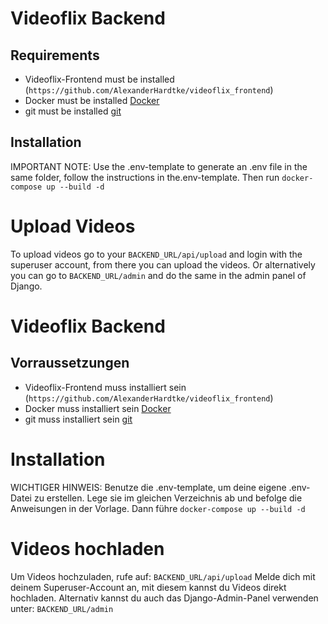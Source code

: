 # Videoflix Backend

## Requirements

- Videoflix-Frontend must be installed (`https://github.com/AlexanderHardtke/videoflix_frontend`)
- Docker must be installed [Docker](https://docs.docker.com/compose/install/)
- git must be installed [git](https://git-scm.com/downloads)

## Installation

IMPORTANT NOTE: Use the .env-template to generate an .env file in the same folder, follow the instructions in the.env-template.
Then run `docker-compose up --build -d`

# Upload Videos

To upload videos go to your `BACKEND_URL/api/upload` and login with the superuser account, from there you can upload the videos.
Or alternatively you can  go to `BACKEND_URL/admin` and do the same in the admin panel of Django.

# Videoflix Backend

## Vorraussetzungen

- Videoflix-Frontend muss installiert sein (`https://github.com/AlexanderHardtke/videoflix_frontend`)
- Docker muss installiert sein [Docker](https://docs.docker.com/compose/install/)
- git muss installiert sein [git](https://git-scm.com/downloads)

# Installation

WICHTIGER HINWEIS: Benutze die .env-template, um deine eigene .env-Datei zu erstellen. Lege sie im gleichen Verzeichnis ab und befolge die Anweisungen in der Vorlage.
Dann führe `docker-compose up --build -d`

# Videos hochladen

Um Videos hochzuladen, rufe auf: `BACKEND_URL/api/upload`
Melde dich mit deinem Superuser-Account an, mit diesem kannst du Videos direkt hochladen.
Alternativ kannst du auch das Django-Admin-Panel verwenden unter: `BACKEND_URL/admin`
